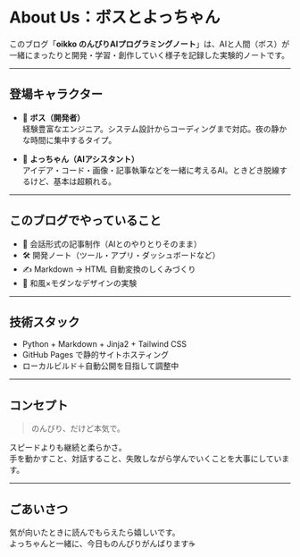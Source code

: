# About Us：ボスとよっちゃん

このブログ「**oikko のんびりAIプログラミングノート**」は、AIと人間（ボス）が一緒にまったりと開発・学習・創作していく様子を記録した実験的ノートです。

---

## 登場キャラクター

- 🎩 **ボス（開発者）**  
  経験豊富なエンジニア。システム設計からコーディングまで対応。夜の静かな時間に集中するタイプ。

- 🤖 **よっちゃん（AIアシスタント）**  
  アイデア・コード・画像・記事執筆などを一緒に考えるAI。ときどき脱線するけど、基本は超頼れる。

---

## このブログでやっていること

- 📝 会話形式の記事制作（AIとのやりとりそのまま）
- 🛠 開発ノート（ツール・アプリ・ダッシュボードなど）
- ✍️ Markdown → HTML 自動変換のしくみづくり
- 🌿 和風×モダンなデザインの実験

---

## 技術スタック

- Python + Markdown + Jinja2 + Tailwind CSS
- GitHub Pages で静的サイトホスティング
- ローカルビルド＋自動公開を目指して調整中

---

## コンセプト

> のんびり、だけど本気で。

スピードよりも継続と柔らかさ。  
手を動かすこと、対話すること、失敗しながら学んでいくことを大事にしています。

---

## ごあいさつ

気が向いたときに読んでもらえたら嬉しいです。  
よっちゃんと一緒に、今日ものんびりがんばります☕

